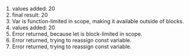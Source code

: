 1. values added:  20
2. final result:  20
3. Var is function-limited in scope, making it available outside of blocks.
4. values added:  20
5. Error returned, because let is block-limited in scope. 
6. Error returned, trying to reassign const variable.
7. Error returned, trying to reassign const variable.